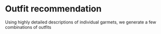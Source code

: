 # Outfit recommendation
Using highly detailed descriptions of individual garmets, we generate a few combinations of outfits
